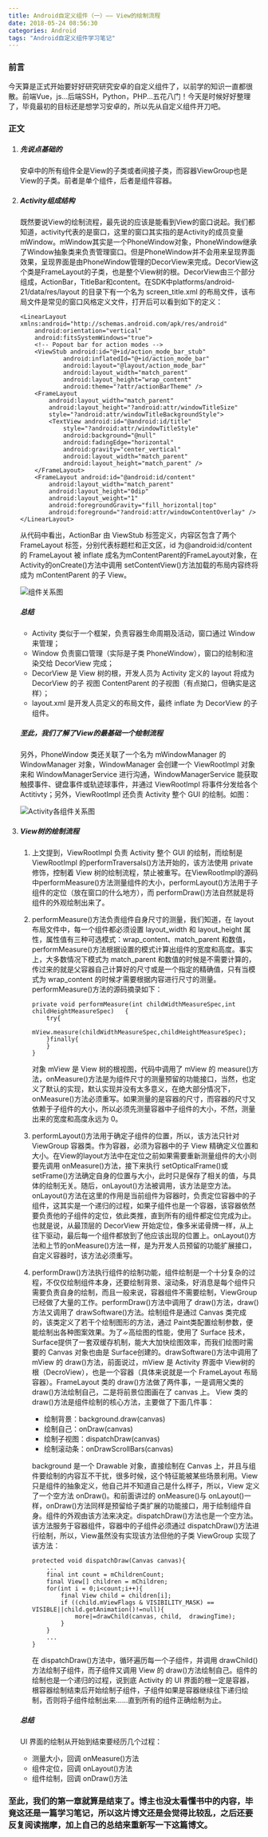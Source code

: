 ```yaml
---
title: Android自定义组件（一）—— View的绘制流程
date: 2018-05-24 08:56:30
categories: Android
tags: "Android自定义组件学习笔记"
---
```

### 前言
今天算是正式开始要好好研究研究安卓的自定义组件了，以前学的知识一直都很散。前端Vue，js...后端SSH，Python，PHP...五花八门！今天是时候好好整理了，毕竟最初的目标还是想学习安卓的，所以先从自定义组件开刀吧。
<!-- more -->
### 正文
 1. ##### 先说点基础的
    安卓中的所有组件全是View的子类或者间接子类，而容器ViewGroup也是View的子类。前者是单个组件，后者是组件容器。 

2. ##### Activity组成结构
    既然要说View的绘制流程，最先说的应该是能看到View的窗口说起。我们都知道，activity代表的是窗口，这里的窗口其实指的是Activity的成员变量mWindow。mWindow其实是一个PhoneWindow对象，PhoneWindow继承了Window抽象类来负责管理窗口。但是PhoneWindow并不会用来呈现界面效果，呈现界面是由PhoneWindow管理的DecorView来完成。DecorView这个类是FrameLayout的子类，也是整个View树的根。DecorView由三个部分组成，ActionBar，TitleBar和content。在SDK中platforms/android-21/data/res/layout 的目录下有一个名为 screen_title.xml 的布局文件，该布局文件是常见的窗口风格定义文件，打开后可以看到如下的定义：
    ```
    <LinearLayout xmlns:android="http://schemas.android.com/apk/res/android"
        android:orientation="vertical"
        android:fitsSystemWindows="true">
        <!-- Popout bar for action modes -->
        <ViewStub android:id="@+id/action_mode_bar_stub"
                android:inflatedId="@+id/action_mode_bar"
                android:layout="@layout/action_mode_bar"
                android:layout_width="match_parent"
                android:layout_height="wrap_content"
                android:theme="?attr/actionBarTheme" />
        <FrameLayout
            android:layout_width="match_parent" 
            android:layout_height="?android:attr/windowTitleSize"
            style="?android:attr/windowTitleBackgroundStyle">
            <TextView android:id="@android:id/title" 
                style="?android:attr/windowTitleStyle"
                android:background="@null"
                android:fadingEdge="horizontal"
                android:gravity="center_vertical"
                android:layout_width="match_parent"
                android:layout_height="match_parent" />
        </FrameLayout>
        <FrameLayout android:id="@android:id/content"
            android:layout_width="match_parent" 
            android:layout_height="0dip"
            android:layout_weight="1"
            android:foregroundGravity="fill_horizontal|top"
            android:foreground="?android:attr/windowContentOverlay" />
    </LinearLayout>
    ```
    从代码中看出，ActionBar 由 ViewStub 标签定义，内容区包含了两个 FrameLayout 标签，分别代表标题栏和正文区，id 为@android:id/content 的 FrameLayout 被 inflate 成名为mContentParent的FrameLayout对象，在Activity的onCreate()方法中调用 setContentView()方法加载的布局内容终将成为 mContentParent 的子 View。

    ![组件关系图](https://upload-images.jianshu.io/upload_images/8654767-1e2b0c26bc978783.png?imageMogr2/auto-orient/strip%7CimageView2/2/w/1240)

    ##### 总结
    - Activity 类似于一个框架，负责容器生命周期及活动，窗口通过 Window 来管理；
    - Window 负责窗口管理（实际是子类 PhoneWindow），窗口的绘制和渲染交给 DecorView
    完成；
    - DecorView 是 View 树的根，开发人员为 Activity 定义的 layout 将成为 DecorView 的子
    视图 ContentParent 的子视图（有点拗口，但确实是这样）；
    - layout.xml 是开发人员定义的布局文件，最终 inflate 为 DecorView 的子组件。

    ##### 至此，我们了解了View的最基础一个绘制流程
    另外，PhoneWindow 类还关联了一个名为 mWindowManager 的 WindowManager 对象，WindowManager 会创建一个 ViewRootImpl 对象来和 WindowManagerService 进行沟通，WindowManagerService 能获取触摸事件、键盘事件或轨迹球事件，并通过 ViewRootImpl 将事件分发给各个 Actitivty；另外，ViewRootImpl 还负责 Activity 整个 GUI 的绘制。如图：

    ![Activity各组件关系图](https://upload-images.jianshu.io/upload_images/8654767-c07a850be8f2123a.png?imageMogr2/auto-orient/strip%7CimageView2/2/w/1240)

3. ##### View树的绘制流程
    1. 上文提到，ViewRootImpl 负责 Activity 整个 GUI 的绘制，而绘制是ViewRootImpl 的performTraversals()方法开始的，该方法使用 private 修饰，控制着 View 树的绘制流程，禁止被重写。在ViewRootImpl的源码中performMeasure()方法测量组件的大小，performLayout()方法用于子组件的定位（放在窗口的什么地方），而 performDraw()方法自然就是将组件的外观绘制出来了。

    2. performMeasure()方法负责组件自身尺寸的测量，我们知道，在 layout 布局文件中，每一个组件都必须设置 layout_width 和 layout_height 属性，属性值有三种可选模式：wrap_content、match_parent 和数值，performMeasure()方法根据设置的模式计算出组件的宽度和高度。事实上，大多数情况下模式为 match_parent 和数值的时候是不需要计算的，传过来的就是父容器自己计算好的尺寸或是一个指定的精确值，只有当模式为 wrap_content 的时候才需要根据内容进行尺寸的测量。performMeasure()方法的源码摘录如下：
        ```
        private void performMeasure(int	childWidthMeasureSpec,int childHeightMeasureSpec)	{
            try{
                mView.measure(childWidthMeasureSpec,childHeightMeasureSpec);
            }finally{
            }
        }
        ```
        对象 mView 是 View 树的根视图，代码中调用了 mView 的 measure()方法，onMeasure()方法是为组件尺寸的测量预留的功能接口，当然，也定义了默认的实现，默认实现并没有太多意义，在绝大部分情况下，onMeasure()方法必须重写。如果测量的是容器的尺寸，而容器的尺寸又依赖于子组件的大小，所以必须先测量容器中子组件的大小，不然，测量出来的宽度和高度永远为 0。

    3. performLayout()方法用于确定子组件的位置，所以，该方法只针对 ViewGroup 容器类。作为容器，必须为容器中的子 View 精确定义位置和大小。在View的layout方法中在定位之前如果需要重新测量组件的大小则要先调用 onMeasure()方法，接下来执行 setOpticalFrame()或 setFrame()方法确定自身的位置与大小，此时只是保存了相关的值，与具体的绘制无关。随后，onLayout()方法被调用，该方法是空方法。onLayout()方法在这里的作用是当前组件为容器时，负责定位容器中的子组件，这其实是一个递归的过程，如果子组件也是一个容器，该容器依然要负责他的子组件的定位，依此类推，直到所有的组件都定位完成为止。也就是说，从最顶层的 DecorView 开始定位，像多米诺骨牌一样，从上往下驱动，最后每一个组件都放到了他应该出现的位置上。onLayout()方法和上节的onMeasure()方法一样，是为开发人员预留的功能扩展接口，自定义容器时，该方法必须重写。

    4. performDraw()方法执行组件的绘制功能，组件绘制是一个十分复杂的过程，不仅仅绘制组件本身，还要绘制背景、滚动条，好消息是每个组件只需要负责自身的绘制，而且一般来说，容器组件不需要绘制，ViewGroup 已经做了大量的工作。performDraw()方法中调用了 draw()方法，draw()方法又调用了 drawSoftware()方法。绘制组件是通过 Canvas 类完成的，该类定义了若干个绘制图形的方法，通过 Paint类配置绘制参数，便能绘制出各种图案效果。为了ᨀ高绘图的性能，使用了 Surface 技术，Surface提供了一套双缓存机制，能大大加快绘图效率，而我们绘图时需要的 Canvas 对象也由是 Surface创建的。drawSoftware()方法中调用了 mView 的 draw()方法，前面说过，mView 是 Activity 界面中 View树的根（DecroView），也是一个容器（具体来说就是一个 FrameLayout 布局容器）。FrameLayout 类的 draw()方法做了两件事，一是调用父类的 draw()方法绘制自己，二是将前景位图画在了 canvas 上。 View 类的 draw()方法是组件绘制的核心方法，主要做了下面几件事：
        - 绘制背景：background.draw(canvas)
        - 绘制自己：onDraw(canvas)
        - 绘制子视图：dispatchDraw(canvas)
        - 绘制滚动条：onDrawScrollBars(canvas)   
        
        background 是一个 Drawable 对象，直接绘制在 Canvas 上，并且与组件要绘制的内容互不干扰，很多时候，这个特征能被某些场景利用。View 只是组件的抽象定义，他自己并不知道自己是什么样子，所以，View 定义了一个空方法 onDraw()。和前面讲过的 onMeasure()与 onLayout()一样，onDraw()方法同样是预留给子类扩展的功能接口，用于绘制组件自身。组件的外观由该方法来决定。dispatchDraw()方法也是一个空方法。该方法服务于容器组件，容器中的子组件必须通过 dispatchDraw()方法进行绘制，所以，View虽然没有实现该方法但他的子类 ViewGroup 实现了该方法：
        ```
        protected void dispatchDraw(Canvas canvas){
            ...
            final int count = mChildrenCount;
            final View[] children = mChildren;
            for(int i = 0;i<count;i++){
                final View child = children[i];
                if ((child.mViewFlags & VISIBILITY_MASK) == VISIBLE||child.getAnimation()!=null){
                    more|=drawChild(canvas,	child,	drawingTime);
                }
            }
            ...
        }
        ```
        在 dispatchDraw()方法中，循环遍历每一个子组件，并调用 drawChild()方法绘制子组件，而子组件又调用 View 的 draw()方法绘制自己。组件的绘制也是一个递归的过程，说到底 Activity 的 UI 界面的根一定是容器，根容器绘制结束后开始绘制子组件，子组件如果是容器继续往下递归绘制，否则将子组件绘制出来……直到所有的组件正确绘制为止。

    ##### 总结
    UI 界面的绘制从开始到结束要经历几个过程：
    - 测量大小，回调 onMeasure()方法
    - 组件定位，回调 onLayout()方法
    - 组件绘制，回调 onDraw()方法

### 至此，我们的第一章就算是结束了。博主也没太看懂书中的内容，毕竟这还是一篇学习笔记，所以这片博文还是会觉得比较乱，之后还要反复阅读揣摩，加上自己的总结来重新写一下这篇博文。


